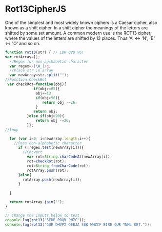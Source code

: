 # Rot13CipherJS
One of the simplest and most widely known ciphers is a Caesar cipher, also known as a shift cipher. In a shift cipher the meanings of the letters are shifted by some set amount.  A common modern use is the ROT13 cipher, where the values of the letters are shifted by 13 places. Thus 'A' ↔ 'N', 'B' ↔ 'O' and so on.
```javascript
function rot13(str) { // LBH QVQ VG!
var rotArray=[];
  //Regex for non-aplhabetic character
  var regex=/[\W_]/g;
  //Place str in array
  var newArray=str.split("");
//Function CheckRot
 var checkRot=function(obj){
             if(obj>=65){
              obj+=13;
              if(obj>90){
                 return obj -=26;
              }
             return obj;
          }else if(obj>90){
              return obj -=26;
          }};
//loop

  for (var i=0; i<newArray.length;i++){
    //Pass non-alphabetic character
      if (!regex.test(newArray[i])){
        //Convert 
          var rot=String.charCodeAt(newArray[i]);   
          rot=checkRot(rot);
          rot=String.fromCharCode(rot);
          rotArray.push(rot);
      }else{
        rotArray.push(newArray[i]);
      }
      
  }

  return rotArray.join("");
}

// Change the inputs below to test
console.log(rot13("SERR PBQR PNZC"));
console.log(rot13("GUR DHVPX OEBJA SBK WHZCF BIRE GUR YNML QBT."));
```
